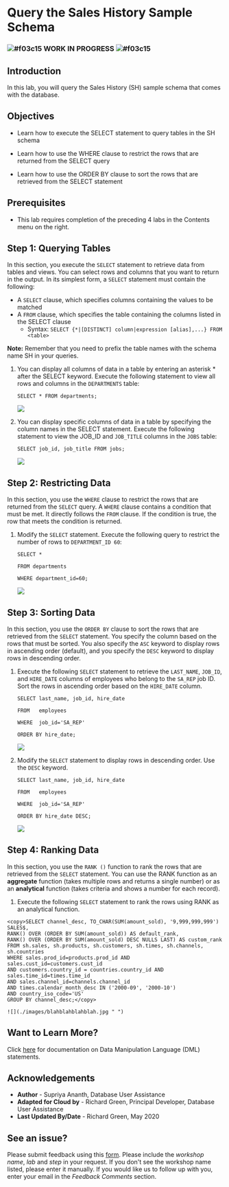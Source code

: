 <!-- Updated March 24, 2020 -->


# Query the Sales History Sample Schema

### ![#f03c15](https://via.placeholder.com/15/f03c15/000000?text=+) **WORK IN PROGRESS** ![#f03c15](https://via.placeholder.com/15/f03c15/000000?text=+)

## Introduction

In this lab, you will query the Sales History (SH) sample schema that comes with the database.

## Objectives

-   Learn how to execute the SELECT statement to query tables in the SH schema

-   Learn how to use the WHERE clause to restrict the rows that are returned from the SELECT query

-   Learn how to use the ORDER BY clause to sort the rows that are retrieved from the SELECT statement


## Prerequisites

-   This lab requires completion of the preceding 4 labs in the Contents menu on the right.

## **Step 1:** Querying Tables

In this section, you execute the `SELECT` statement to retrieve data from tables and views. You can select rows and columns that you want to return in the output. In its simplest form, a `SELECT` statement must contain the following:
-   A `SELECT` clause, which specifies columns containing the values to be matched
-   A `FROM` clause, which specifies the table containing the columns listed in the SELECT clause
    -   Syntax:  `SELECT {*|[DISTINCT] column|expression [alias],...} FROM <table>`

**Note:** Remember that you need to prefix the table names with the schema name SH in your queries.

1. You can display all columns of data in a table by entering an asterisk * after the SELECT keyword. Execute the following statement to view all rows and columns in the   `DEPARTMENTS` table:

    `SELECT *
    FROM departments;`

    ![](./images/blahblahblahblah.jpg " ")

2. You can display specific columns of data in a table by specifying the column names in the SELECT statement. Execute the following statement to view the JOB_ID and `JOB_TITLE` columns in the `JOBS` table:

    `SELECT job_id, job_title
    FROM jobs;`

    ![](./images/blahblahblahblah.jpg " ")

## **Step 2:** Restricting Data
In this section, you use the `WHERE` clause to restrict the rows that are returned from the `SELECT` query. A `WHERE` clause contains a condition that must be met. It directly follows the `FROM` clause. If the condition is true, the row that meets the condition is returned.

1. Modify the `SELECT` statement. Execute the following query to restrict the number of rows to `DEPARTMENT_ID 60`:

    `SELECT *`

    `FROM departments`

    `WHERE department_id=60;`

    ![](./images/blahblahblahblah.jpg " ")

## **Step 3:** Sorting Data

In this section, you use the `ORDER BY` clause to sort the rows that are retrieved from the `SELECT` statement. You specify the column based on the rows that must be sorted. You also specify the `ASC` keyword to display rows in ascending order (default), and you specify the `DESC` keyword to display rows in descending order.

1. Execute the following `SELECT` statement to retrieve the `LAST_NAME`, `JOB_ID`, and `HIRE_DATE` columns of employees who belong to  the `SA_REP` job ID. Sort the rows in ascending order based on the `HIRE_DATE` column.

    `SELECT last_name, job_id, hire_date`

    `FROM   employees`

    `WHERE  job_id='SA_REP'`

    `ORDER BY hire_date;`

    ![](./images/blahblahblahblah.jpg " ")  

2. Modify the `SELECT` statement to display rows in descending order. Use the `DESC` keyword.

    `SELECT last_name, job_id, hire_date`

    `FROM   employees`

    `WHERE  job_id='SA_REP'`

    `ORDER BY hire_date DESC;`

    ![](./images/blahblahblahblah.jpg " ")  

## **Step 4:**  Ranking Data

In this section, you use the `RANK ()` function to rank the rows that are retrieved from the `SELECT` statement. You can use the RANK function as an **aggregate**  function (takes multiple rows and returns a single number) or as an **analytical** function (takes criteria and shows a number for each record).

1. Execute the following `SELECT` statement to rank the rows using RANK as an analytical function.

```
<copy>SELECT channel_desc, TO_CHAR(SUM(amount_sold), '9,999,999,999') SALES$,
RANK() OVER (ORDER BY SUM(amount_sold)) AS default_rank,
RANK() OVER (ORDER BY SUM(amount_sold) DESC NULLS LAST) AS custom_rank
FROM sh.sales, sh.products, sh.customers, sh.times, sh.channels, sh.countries
WHERE sales.prod_id=products.prod_id AND sales.cust_id=customers.cust_id
AND customers.country_id = countries.country_id AND sales.time_id=times.time_id
AND sales.channel_id=channels.channel_id
AND times.calendar_month_desc IN ('2000-09', '2000-10')
AND country_iso_code='US'
GROUP BY channel_desc;</copy>
```

    ![](./images/blahblahblahblah.jpg " ")  

## Want to Learn More?

Click [here](https://docs.oracle.com/en/database/oracle/oracle-database/19/cncpt/sql.html#GUID-90EA5D9B-76F2-4916-9F7E-CF0D8AA1A09D) for documentation on Data Manipulation Language (DML) statements.

## Acknowledgements

- **Author** - Supriya Ananth, Database User Assistance
- **Adapted for Cloud by** - Richard Green, Principal Developer, Database User Assistance
- **Last Updated By/Date** - Richard Green, May 2020

## See an issue?
Please submit feedback using this [form](https://apexapps.oracle.com/pls/apex/f?p=133:1:::::P1_FEEDBACK:1). Please include the *workshop name*, *lab* and *step* in your request.  If you don't see the workshop name listed, please enter it manually. If you would like us to follow up with you, enter your email in the *Feedback Comments* section.
